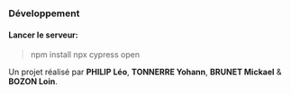 ### Développement

#### Lancer le serveur:
>npm install
>npx cypress open

Un projet réalisé par **PHILIP Léo**, **TONNERRE Yohann**, **BRUNET Mickael** & **BOZON Loin**.